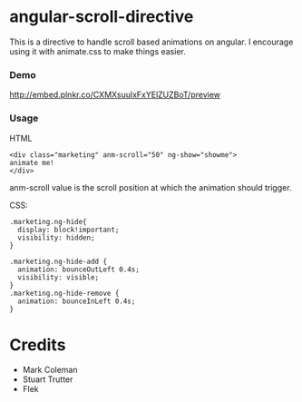 # angular-scroll-directive

This is a directive to handle scroll based animations on angular.
I encourage using it with animate.css to make things easier.

### Demo
http://embed.plnkr.co/CXMXsuulxFxYElZUZBoT/preview

### Usage

HTML

```
<div class="marketing" anm-scroll="50" ng-show="showme">
animate me!
</div>
```

anm-scroll value is the scroll position at which the animation should trigger.

CSS:
```
.marketing.ng-hide{
  display: block!important;
  visibility: hidden;
}

.marketing.ng-hide-add {
  animation: bounceOutLeft 0.4s;
  visibility: visible;
}
.marketing.ng-hide-remove {
  animation: bounceInLeft 0.4s;
}
```

# Credits
- Mark Coleman
- Stuart Trutter
- Flek
